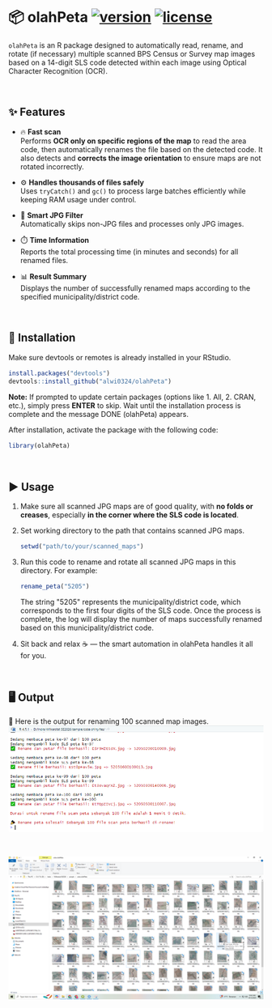# 📦 olahPeta <a href="https://github.com/alwi0324/olahPeta"><img src="https://img.shields.io/badge/version-1.0.0-blue.svg" alt="version"></a> <a href="https://opensource.org/licenses/MIT"><img src="https://img.shields.io/badge/license-MIT-green.svg" alt="license"></a>

`olahPeta` is an R package designed to automatically read, rename, and rotate (if necessary) multiple scanned BPS Census or Survey map images based on a 14-digit SLS code detected within each image using Optical Character Recognition (OCR).

<br>

## ✨ Features

- 🔥 **Fast scan**  
  Performs **OCR only on specific regions of the map** to read the area code, then automatically renames the file based on the detected code.
  It also detects and **corrects the image orientation** to ensure maps are not rotated incorrectly.

- ⚙️ **Handles thousands of files safely**  
  Uses `tryCatch()` and `gc()` to process large batches efficiently while keeping RAM usage under control.

- 🧠 **Smart JPG Filter**  
  Automatically skips non-JPG files and processes only JPG images.

- ⏱️ **Time Information**  
  Reports the total processing time (in minutes and seconds) for all renamed files.

- 📊 **Result Summary**  
  Displays the number of successfully renamed maps according to the specified municipality/district code.

<br>

## 💾 Installation

Make sure devtools or remotes is already installed in your RStudio.

```r
install.packages("devtools")
devtools::install_github("alwi0324/olahPeta")
```
**Note:** If prompted to update certain packages (options like 1. All, 2. CRAN, etc.), simply press **ENTER** to skip. Wait until the installation process is complete and the message DONE (olahPeta) appears.

After installation, activate the package with the following code:
```r
library(olahPeta)
```

<br>

## ▶️ Usage

1. Make sure all scanned JPG maps are of good quality, with **no folds or creases**, especially **in the corner where the SLS code is located**.
2. Set working directory to the path that contains scanned JPG maps.  

   ```r
   setwd("path/to/your/scanned_maps")
3. Run this code to rename and rotate all scanned JPG maps in this directory. For example: 

   ```r
   rename_peta("5205")
   ```

   The string "5205" represents the municipality/district code, which corresponds to the first four digits of the SLS code. Once the process is complete, the log will display the number of maps successfully renamed based on this municipality/district code.
4. Sit back and relax ☕ — the smart automation in olahPeta handles it all for you.

<br>

## 🖥️ Output
🎉 Here is the output for renaming 100 scanned map images.
![Log rename](https://github.com/alwi0324/olahPeta/blob/master/man/sukses%20rename.PNG)

<br>

![Hasil rename](https://github.com/alwi0324/olahPeta/blob/master/man/hasil%20rename.png)
